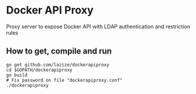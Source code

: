 # Docker API Proxy
Proxy server to expose Docker API with LDAP authentication and restriction rules

## How to get, compile and run

```shell
go get github.com/lazize/dockerapiproxy
cd $GOPATH/dockerapiproxy
go build
# Fix password on file "dockerapiproxy.conf"
./dockerapiproxy
```
